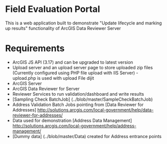 # Field Evaluation Portal
This is a web application built to demonstrate "Update lifecycle and marking up results" functionality of ArcGIS Data Reviewer Server

# Requirements

* ArcGIS JS API (3.17) and can be upgraded to latest version
* Upload server and an upload server page to store uploaded zip files (Currently configured using PHP file upload with IIS Server) - upload.php is used with upload File dijit
* ArcGIS Server 
* ArcGIS Data Reviewer for Server
* Reviewer Services to run validation/dashboard and write results
* [Sampling Check BatchJob] (../blob/master/SampleCheckBatchJob)
* Address Validation Batch Jobs pointing from [Data Reviewer for Addresses] http://solutions.arcgis.com/local-government/help/data-reviewer-for-addresses/
* Data used for demonstration  [Address Data Management] http://solutions.arcgis.com/local-government/help/address-management/
* [Dummy data] (../blob/master/Data) created for Address entrance points


